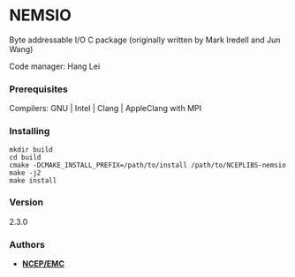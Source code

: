 # NEMSIO

Byte addressable I/O C package (originally written by Mark Iredell and Jun Wang)

Code manager: Hang Lei


### Prerequisites

Compilers: GNU | Intel | Clang | AppleClang
with MPI


### Installing

```
mkdir build
cd build
cmake -DCMAKE_INSTALL_PREFIX=/path/to/install /path/to/NCEPLIBS-nemsio
make -j2
make install
```


### Version

2.3.0


### Authors

* **[NCEP/EMC](NCEP.List.EMC.nceplibs.Developers@noaa.gov)**
